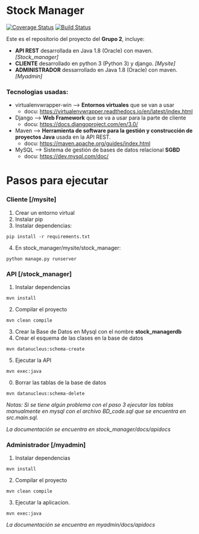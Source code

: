 # Stock Manager
[![Coverage Status](https://coveralls.io/repos/github/ProcesoSoftware/stock_manager/badge.svg?branch=master)](https://coveralls.io/github/ProcesoSoftware/stock_manager?branch=master)
[![Build Status](https://travis-ci.com/ProcesoSoftware/stock_manager.svg?branch=master)](https://travis-ci.com/ProcesoSoftware/stock_manager)

Este es el repositorio del proyecto del **Grupo 2**, incluye:
- **API REST** desarrollada en Java 1.8 (Oracle) con maven. *[Stock_manager]*
- **CLIENTE** desarrollado en python 3 (Python 3) y django. *[Mysite]*
- **ADMINISTRADOR** dessarrollado en Java 1.8 (Oracle) con maven. *[Myadmin]*

### Tecnologias usadas:
- virtualenvwrapper-win --> **Entornos virtuales** que se van a usar
   - docu: https://virtualenvwrapper.readthedocs.io/en/latest/index.html 
- Django --> **Web Framework** que se va a usar para la parte de cliente
   - docu: https://docs.djangoproject.com/en/3.0/
- Maven --> **Herramienta de software para la gestión y construcción de proyectos Java** usada en la API REST.
   - docu: https://maven.apache.org/guides/index.html
- MySQL --> Sistema de gestión de bases de datos relacional **SGBD**
   - docu: https://dev.mysql.com/doc/

# Pasos para ejecutar
### Cliente [/mysite]
1. Crear un entorno virtual
2. Instalar pip
3. Instalar dependencias:
~~~ 
pip install -r requirements.txt 
~~~
4. En stock_manager/mysite/stock_manager:
~~~ 
python manage.py runserver
~~~ 

### API [/stock_manager]
1. Instalar dependencias
~~~ 
mvn install
~~~ 
2. Compilar el proyecto
~~~ 
mvn clean compile
~~~ 
3. Crear la Base de Datos en Mysql con el nombre **stock_managerdb**
4. Crear el esquema de las clases en la base de datos
~~~ 
mvn datanucleus:schema-create
~~~ 
5. Ejecutar la API
~~~ 
mvn exec:java
~~~ 
0. Borrar las tablas de la base de datos
~~~ 
mvn datanucleus:schema-delete
~~~ 
*Notas: Si se tiene algún problema con el paso 3 ejecutar las tablas manualmente en mysql con el archivo BD_code.sql que se encuentra en src.main.sql.*

*La documentación se encuentra en stock_manager/docs/apidocs*

### Administrador [/myadmin]
1. Instalar dependencias
~~~ 
mvn install
~~~ 
2. Compilar el proyecto
~~~ 
mvn clean compile
~~~ 
3. Ejecutar la aplicacion.
~~~ 
mvn exec:java
~~~

*La documentación se encuentra en myadmin/docs/apidocs*
